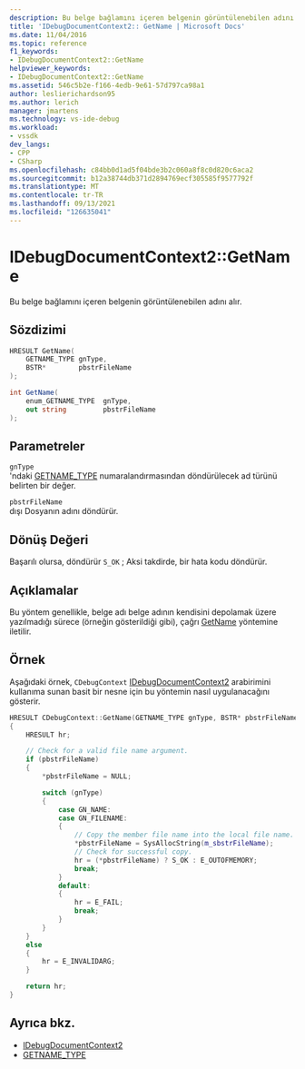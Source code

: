 ```yaml
---
description: Bu belge bağlamını içeren belgenin görüntülenebilen adını alır.
title: 'IDebugDocumentContext2:: GetName | Microsoft Docs'
ms.date: 11/04/2016
ms.topic: reference
f1_keywords:
- IDebugDocumentContext2::GetName
helpviewer_keywords:
- IDebugDocumentContext2::GetName
ms.assetid: 546c5b2e-f166-4edb-9e61-57d797ca98a1
author: leslierichardson95
ms.author: lerich
manager: jmartens
ms.technology: vs-ide-debug
ms.workload:
- vssdk
dev_langs:
- CPP
- CSharp
ms.openlocfilehash: c84bb0d1ad5f04bde3b2c060a8f8c0d820c6aca2
ms.sourcegitcommit: b12a38744db371d2894769ecf305585f9577792f
ms.translationtype: MT
ms.contentlocale: tr-TR
ms.lasthandoff: 09/13/2021
ms.locfileid: "126635041"
---
```

# <a name="idebugdocumentcontext2getname"></a>IDebugDocumentContext2::GetName
Bu belge bağlamını içeren belgenin görüntülenebilen adını alır.

## <a name="syntax"></a>Sözdizimi

```cpp
HRESULT GetName(
    GETNAME_TYPE gnType,
    BSTR*        pbstrFileName
);
```

```csharp
int GetName(
    enum_GETNAME_TYPE  gnType,
    out string         pbstrFileName
);
```

## <a name="parameters"></a>Parametreler
`gnType`\
'ndaki [GETNAME_TYPE](../../../extensibility/debugger/reference/getname-type.md) numaralandırmasından döndürülecek ad türünü belirten bir değer.

`pbstrFileName`\
dışı Dosyanın adını döndürür.

## <a name="return-value"></a>Dönüş Değeri
Başarılı olursa, döndürür `S_OK` ; Aksi takdirde, bir hata kodu döndürür.

## <a name="remarks"></a>Açıklamalar
Bu yöntem genellikle, belge adı belge adının kendisini depolamak üzere yazılmadığı sürece (örneğin gösterildiği gibi), çağrı [GetName](../../../extensibility/debugger/reference/idebugdocument2-getname.md) yöntemine iletilir.

## <a name="example"></a>Örnek
Aşağıdaki örnek, `CDebugContext` [IDebugDocumentContext2](../../../extensibility/debugger/reference/idebugdocumentcontext2.md) arabirimini kullanıma sunan basit bir nesne için bu yöntemin nasıl uygulanacağını gösterir.

```cpp
HRESULT CDebugContext::GetName(GETNAME_TYPE gnType, BSTR* pbstrFileName)
{
    HRESULT hr;

    // Check for a valid file name argument.
    if (pbstrFileName)
    {
        *pbstrFileName = NULL;

        switch (gnType)
        {
            case GN_NAME:
            case GN_FILENAME:
            {
                // Copy the member file name into the local file name.
                *pbstrFileName = SysAllocString(m_sbstrFileName);
                // Check for successful copy.
                hr = (*pbstrFileName) ? S_OK : E_OUTOFMEMORY;
                break;
            }
            default:
            {
                hr = E_FAIL;
                break;
            }
        }
    }
    else
    {
        hr = E_INVALIDARG;
    }

    return hr;
}
```

## <a name="see-also"></a>Ayrıca bkz.
- [IDebugDocumentContext2](../../../extensibility/debugger/reference/idebugdocumentcontext2.md)
- [GETNAME_TYPE](../../../extensibility/debugger/reference/getname-type.md)

